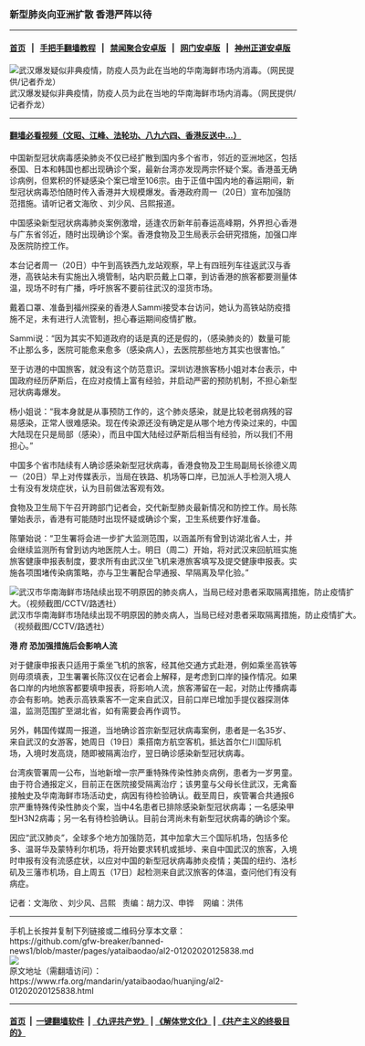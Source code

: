 ### 新型肺炎向亚洲扩散   香港严阵以待
------------------------

#### [首页](https://github.com/gfw-breaker/banned-news1/blob/master/README.md) &nbsp;&nbsp;|&nbsp;&nbsp; [手把手翻墙教程](https://github.com/gfw-breaker/guides/wiki) &nbsp;&nbsp;|&nbsp;&nbsp; [禁闻聚合安卓版](https://github.com/gfw-breaker/bn-android) &nbsp;&nbsp;|&nbsp;&nbsp; [网门安卓版](https://github.com/oGate2/oGate) &nbsp;&nbsp;|&nbsp;&nbsp; [神州正道安卓版](https://github.com/SzzdOgate/update) 



<div id="headerimg">
 <img alt="武汉爆发疑似非典疫情，防疫人员为此在当地的华南海鲜市场内消毒。（网民提供/记者乔龙）" src="https://www.rfa.org/mandarin/yataibaodao/huanjing/al2-01202020125838.html/0120e.jpg/image" title="武汉爆发疑似非典疫情，防疫人员为此在当地的华南海鲜市场内消毒。（网民提供/记者乔龙）"/>
 <div id="headerimgcontents">
  <div id="headerimgcaption">
   <span>
    武汉爆发疑似非典疫情，防疫人员为此在当地的华南海鲜市场内消毒。（网民提供/记者乔龙）
   </span>
   <!-- zoomattribute -->
  </div>
  <!-- headerimgcaption -->
 </div>
 <!-- headerimagecontents -->
</div>

<hr/>


#### [翻墙必看视频（文昭、江峰、法轮功、八九六四、香港反送中...）](http://167.172.214.107/home.html)

<div id="storytext">
 <div>
  <div class="slot_header">
  </div>
 </div>
 <p>
  中国新型冠状病毒感染肺炎不仅已经扩散到国内多个省市，邻近的亚洲地区，包括泰国、日本和韩国也都出现确诊个案，最新台湾亦发现两宗怀疑个案。香港虽无确诊病例，但累积的怀疑感染个案已增至106宗。由于正值中国内地的春运期间，新型冠状病毒恐怕随时传入香港并大规模爆发。香港政府周一（20日）宣布加强防范措施。请听记者文海欣 、刘少风、吕熙报道。
 </p>
 <p>
  中国感染新型冠状病毒肺炎案例激增，适逢农历新年前春运高峰期，外界担心香港与广东省邻近，随时出现确诊个案。香港食物及卫生局表示会研究措施，加强口岸及医院防控工作。
 </p>
 <p>
 </p>
 <p>
 </p>
 <p>
  本台记者周一（20日）中午到高铁西九龙站观察，早上有四班列车往返武汉与香港，高铁站未有实施出入境管制，站内职员戴上口罩，到访香港的旅客都要测量体温，现场不时有广播，呼吁旅客不要前往武汉的湿货市场。
 </p>
 <p>
  戴着口罩、准备到福州探亲的香港人Sammi接受本台访问，她认为高铁站防疫措施不足，未有进行人流管制，担心春运期间疫情扩散。
 </p>
 <p>
  Sammi说：“因为其实不知道政府的话是真的还是假的，（感染肺炎的）数量可能不止那么多，医院可能愈来愈多（感染病人），去医院那些地方其实也很害怕。”
 </p>
 <p>
  至于访港的中国旅客，就没有这个防范意识。深圳访港旅客杨小姐对本台表示，中国政府经历萨斯后，在应对疫情上富有经验，并启动严密的预防机制，不担心新型冠状病毒爆发。
 </p>
 <p>
  杨小姐说：“我本身就是从事预防工作的，这个肺炎感染，就是比较老弱病残的容易感染，正常人很难感染。现在传染源还没有确定是从哪个地方传染过来的，中国大陆现在只是局部（感染），而且中国大陆经过萨斯后相当有经验，所以我们不用担心。”
 </p>
 <p>
  中国多个省市陆续有人确诊感染新型冠状病毒，香港食物及卫生局副局长徐德义周一（20日）早上对传媒表示，当局在铁路、机场等口岸，已加派人手检测入境人士有没有发烧症状，认为目前做法客观有效。
 </p>
 <p>
  食物及卫生局下午召开跨部门记者会，交代新型肺炎最新情况和防控工作。局长陈肇始表示，香港有可能随时出现怀疑或确诊个案，卫生系统要作好准备。
 </p>
 <p>
  陈肇始说：“卫生署将会进一步扩大监测范围，以涵盖所有曾到访湖北省人士，并会继续监测所有曾到访内地医院人士。明日（周二）开始，将对武汉来回航班实施旅客健康申报表制度，要求所有由武汉坐飞机来港旅客填写及提交健康申报表。实施各项围堵传染病策略，亦与卫生署配合早通报、早隔离及早化验。”
 </p>
 <p>
  <div class="image-inline captioned" style="width:622px;">
   <div style="width:622px;">
    <img alt="武汉市华南海鲜市场陆续出现不明原因的肺炎病人，当局已经对患者采取隔离措施，防止疫情扩大。（视频截图/CCTV/路透社）" src="https://www.rfa.org/mandarin/yataibaodao/huanjing/al2-01202020125838.html/0120f.jpg" title="武汉市华南海鲜市场陆续出现不明原因的肺炎病人，当局已经对患者采取隔离措施，防止疫情扩大。（视频截图/CCTV/路透社）"/>
   </div>
   <div class="image-caption">
    <span style="width:622px;">
     武汉市华南海鲜市场陆续出现不明原因的肺炎病人，当局已经对患者采取隔离措施，防止疫情扩大。（视频截图/CCTV/路透社）
    </span>
    <span class="copyright">
    </span>
   </div>
  </div>
 </p>
 <p>
  <b>
   港
  </b>
  <b>
   府
  </b>
  <b>
   恐加强措施后会影响人流
  </b>
 </p>
 <p>
  对于健康申报表只适用于乘坐飞机的旅客，经其他交通方式赴港，例如乘坐高铁等则毋须填表，卫生署署长陈汉仪在记者会上解释，是考虑到口岸的操作情况。如果各口岸的内地旅客都要填申报表，将影响人流，旅客滞留在一起，对防止传播病毒亦会有影响。她表示高铁乘客不一定来自武汉，目前口岸已增加手提仪器探测体温，监测范围扩至湖北省，如有需要会再作调节。
 </p>
 <p>
  另外，韩国传媒周一报道，当地确诊首宗新型冠状病毒案例，患者是一名35岁、来自武汉的女游客，她周日（19日）乘搭南方航空客机，抵达首尔仁川国际机场，入境时发高烧，随即被隔离治疗，翌日确诊感染新型冠状病毒。
 </p>
 <p>
  台湾疾管署周一公布，当地新增一宗严重特殊传染性肺炎病例，患者为一岁男童。由于符合通报定义，目前正在医院接受隔离治疗；该男童与父母长住武汉，无禽畜接触史及华南海鲜市场活动史，病因有待检验确认。截至周日，疾管署合共通报6宗严重特殊传染性肺炎个案，当中4名患者已排除感染新型冠状病毒；一名感染甲型H3N2病毒；另一名有待检验确认。目前台湾尚未有新型冠状病毒的确诊个案。
 </p>
 <p>
  因应“武汉肺炎”，全球多个地方加强防范，其中加拿大三个国际机场，包括多伦多、温哥华及蒙特利尔机场，将开始要求转机或抵埗、来自中国武汉的旅客，入境时申报有没有流感症状，以应对中国的新型冠状病毒肺炎疫情；美国的纽约、洛杉矶及三藩市机场，自上周五（17日）起检测来自武汉旅客的体温，查问他们有没有病症。
 </p>
 <p>
  记者：文海欣 、刘少风、吕熙   责编：胡力汉、申铧    网编：洪伟
 </p>
</div>

<hr/>
手机上长按并复制下列链接或二维码分享本文章：<br/>
https://github.com/gfw-breaker/banned-news1/blob/master/pages/yataibaodao/al2-01202020125838.md <br/>
<a href='https://github.com/gfw-breaker/banned-news1/blob/master/pages/yataibaodao/al2-01202020125838.md'><img src='https://github.com/gfw-breaker/banned-news1/blob/master/pages/yataibaodao/al2-01202020125838.md.png'/></a> <br/>
原文地址（需翻墙访问）：https://www.rfa.org/mandarin/yataibaodao/huanjing/al2-01202020125838.html


------------------------
#### [首页](https://github.com/gfw-breaker/banned-news1/blob/master/README.md) &nbsp;|&nbsp; [一键翻墙软件](https://github.com/gfw-breaker/nogfw/blob/master/README.md) &nbsp;| [《九评共产党》](https://github.com/gfw-breaker/9ping.md/blob/master/README.md#九评之一评共产党是什么) | [《解体党文化》](https://github.com/gfw-breaker/jtdwh.md/blob/master/README.md) | [《共产主义的终极目的》](https://github.com/gfw-breaker/gczydzjmd.md/blob/master/README.md)


<img src='http://gfw-breaker.win/banned-news/pages/yataibaodao/al2-01202020125838.md' width='0px' height='0px'/>